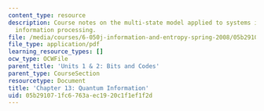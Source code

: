 ```yaml
---
content_type: resource
description: Course notes on the multi-state model applied to systems intended for
  information processing.
file: /media/courses/6-050j-information-and-entropy-spring-2008/05b291071fc6763aec1920c1f1ef1f2d_MIT6_050JS08_chapter13.pdf
file_type: application/pdf
learning_resource_types: []
ocw_type: OCWFile
parent_title: 'Units 1 & 2: Bits and Codes'
parent_type: CourseSection
resourcetype: Document
title: 'Chapter 13: Quantum Information'
uid: 05b29107-1fc6-763a-ec19-20c1f1ef1f2d
---
```

